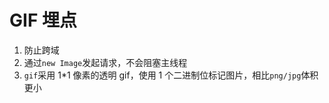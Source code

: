 # GIF 埋点

1. 防止跨域
2. 通过`new Image`发起请求，不会阻塞主线程
3. `gif`采用 1\*1 像素的透明 gif，使用 1 个二进制位标记图片，相比`png/jpg`体积更小
